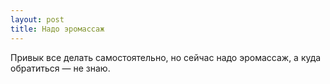 ```yaml
---
layout: post 
title: Надо эромассаж 
--- 
```

Привык все делать самостоятельно, но сейчас надо эромассаж, а куда обратиться — не знаю.